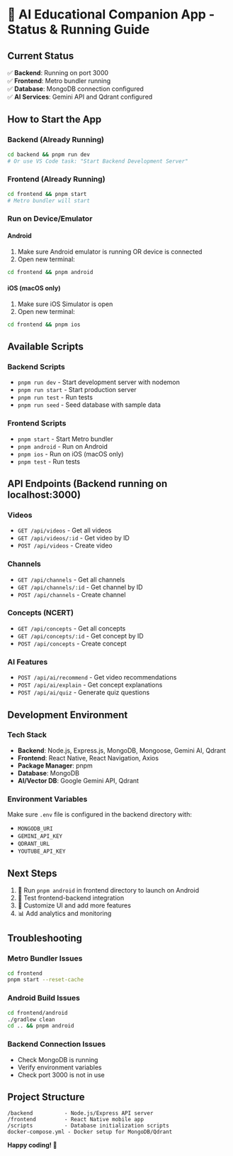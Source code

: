 # 🚀 AI Educational Companion App - Status & Running Guide

## Current Status
✅ **Backend**: Running on port 3000  
✅ **Frontend**: Metro bundler running  
✅ **Database**: MongoDB connection configured  
✅ **AI Services**: Gemini API and Qdrant configured  

## How to Start the App

### Backend (Already Running)
```bash
cd backend && pnpm run dev
# Or use VS Code task: "Start Backend Development Server"
```

### Frontend (Already Running)
```bash
cd frontend && pnpm start
# Metro bundler will start
```

### Run on Device/Emulator

#### Android
1. Make sure Android emulator is running OR device is connected
2. Open new terminal:
```bash
cd frontend && pnpm android
```

#### iOS (macOS only)
1. Make sure iOS Simulator is open
2. Open new terminal:
```bash
cd frontend && pnpm ios
```

## Available Scripts

### Backend Scripts
- `pnpm run dev` - Start development server with nodemon
- `pnpm run start` - Start production server
- `pnpm run test` - Run tests
- `pnpm run seed` - Seed database with sample data

### Frontend Scripts
- `pnpm start` - Start Metro bundler
- `pnpm android` - Run on Android
- `pnpm ios` - Run on iOS (macOS only)
- `pnpm test` - Run tests

## API Endpoints (Backend running on localhost:3000)

### Videos
- `GET /api/videos` - Get all videos
- `GET /api/videos/:id` - Get video by ID
- `POST /api/videos` - Create video

### Channels
- `GET /api/channels` - Get all channels
- `GET /api/channels/:id` - Get channel by ID
- `POST /api/channels` - Create channel

### Concepts (NCERT)
- `GET /api/concepts` - Get all concepts
- `GET /api/concepts/:id` - Get concept by ID
- `POST /api/concepts` - Create concept

### AI Features
- `POST /api/ai/recommend` - Get video recommendations
- `POST /api/ai/explain` - Get concept explanations
- `POST /api/ai/quiz` - Generate quiz questions

## Development Environment

### Tech Stack
- **Backend**: Node.js, Express.js, MongoDB, Mongoose, Gemini AI, Qdrant
- **Frontend**: React Native, React Navigation, Axios
- **Package Manager**: pnpm
- **Database**: MongoDB
- **AI/Vector DB**: Google Gemini API, Qdrant

### Environment Variables
Make sure `.env` file is configured in the backend directory with:
- `MONGODB_URI`
- `GEMINI_API_KEY`
- `QDRANT_URL`
- `YOUTUBE_API_KEY`

## Next Steps
1. 📱 Run `pnpm android` in frontend directory to launch on Android
2. 🔗 Test frontend-backend integration
3. 🎨 Customize UI and add more features
4. 📊 Add analytics and monitoring

## Troubleshooting

### Metro Bundler Issues
```bash
cd frontend
pnpm start --reset-cache
```

### Android Build Issues
```bash
cd frontend/android
./gradlew clean
cd .. && pnpm android
```

### Backend Connection Issues
- Check MongoDB is running
- Verify environment variables
- Check port 3000 is not in use

## Project Structure
```
/backend          - Node.js/Express API server
/frontend         - React Native mobile app
/scripts          - Database initialization scripts
docker-compose.yml - Docker setup for MongoDB/Qdrant
```

**Happy coding! 🎉**
